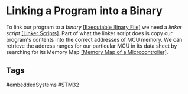 # Linking a Program into a Binary

To link our program to a *binary* [\[Executable Binary File\]](../202202101926) we need a *linker script* [\[Linker Scripts\]](../202202102126). Part of what the linker script does is copy our program's contents into the correct addresses of MCU memory. We can retrieve the address ranges for our particular MCU in its data sheet by searching for its Memory Map [\[Memory Map of a Microcontroller\]](../202202101936). 

## Tags
#embeddedSystems #STM32
